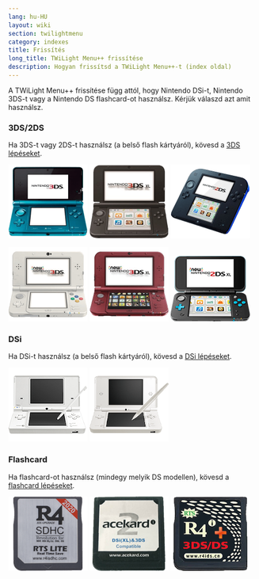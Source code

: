 ```yaml
---
lang: hu-HU
layout: wiki
section: twilightmenu
category: indexes
title: Frissítés
long_title: TWiLight Menu++ frissítése
description: Hogyan frissítsd a TWiLight Menu++-t (index oldal)
---
```


A TWiLight Menu++ frissítése függ attól, hogy Nintendo DSi-t, Nintendo 3DS-t vagy a Nintendo DS flashcard-ot használsz. Kérjük válaszd azt amit használsz.

### 3DS/2DS
Ha 3DS-t vagy 2DS-t használsz (a belső flash kártyáról), kövesd a [3DS lépéseket](updating-3ds).

[![Egy Nintendo 3DS](/assets/images/consoles/old3ds.png)](updating-3ds) [![Egy Nintendo 3DS XL](/assets/images/consoles/old3dsxl.png)](updating-3ds) [![Egy Nintendo 2DS](/assets/images/consoles/2ds.png)](updating-3ds)

[![Egy New Nintendo 3DS](/assets/images/consoles/new3ds.png)](updating-3ds) [![Egy New Nintendo 3DS XL](/assets/images/consoles/new3dsxl.png)](updating-3ds) [![Egy New Nintendo 2DS XL](/assets/images/consoles/new2dsxl.png)](updating-3ds)

### DSi
Ha DSi-t használsz (a belső flash kártyáról), kövesd a [DSi lépéseket](updating-dsi).

[![Egy Nintendo DSi](/assets/images/consoles/dsi.png)](updating-dsi) [![Egy Nintendo DSi XL](/assets/images/consoles/dsixl.png)](updating-dsi)

### Flashcard
Ha flashcard-ot használsz (mindegy melyik DS modellen), kövesd a [flashcard lépéseket](updating-flashcard).

[![Egy r4isdhc.com flaschard](/assets/images/consoles/r4isdhc.com.png)](updating-flashcard) [![Egy Acekard2i flaschard](/assets/images/consoles/acekard2i.png)](updating-flashcard) [![Egy R4i Gold 3DS Plus flaschard](/assets/images/consoles/r4igold3dsplus.png)](updating-flashcard)
